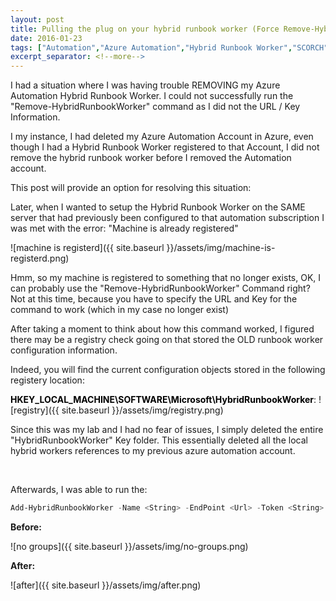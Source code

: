 ```yaml
---
layout: post
title: Pulling the plug on your hybrid runbook worker (Force Remove-HybridRunbookWorker)
date: 2016-01-23
tags: ["Automation","Azure Automation","Hybrid Runbook Worker","SCORCH"]
excerpt_separator: <!--more-->
---
```



I had a situation where I was having trouble REMOVING my Azure Automation Hybrid Runbook Worker. I could not successfully run the "Remove-HybridRunbookWorker" command as I did not the URL / Key Information.

I my instance, I had deleted my Azure Automation Account in Azure, even though I had a Hybrid Runbook Worker registered to that Account, I did not remove the hybrid runbook worker before I removed the Automation account.

This post will provide an option for resolving this situation:

<!--more-->

Later, when I wanted to setup the Hybrid Runbook Worker on the SAME server that had previously been configured to that automation subscription I was met with the error: "Machine is already registered"

![machine is registerd]({{ site.baseurl }}/assets/img/machine-is-registerd.png)


Hmm, so my machine is registered to something that no longer exists, OK, I can probably use the "Remove-HybridRunbookWorker" Command right? Not at this time, because you have to specify the URL and Key for the command to work (which in my case no longer exist)

After taking a moment to think about how this command worked, I figured there may be a registry check going on that stored the OLD runbook worker configuration information.

Indeed, you will find the current configuration objects stored in the following registery location:

**<span style="color: #000000;">HKEY_LOCAL_MACHINE\SOFTWARE\Microsoft\HybridRunbookWorker</span>**:
![registry]({{ site.baseurl }}/assets/img/registry.png)



Since this was my lab and I had no fear of issues, I simply deleted the entire "HybridRunbookWorker" Key folder. This essentially deleted all the local hybrid workers references to my previous azure automation account.

&nbsp;

Afterwards, I was able to run the:

``` powershell 
Add-HybridRunbookWorker -Name <String> -EndPoint <Url> -Token <String> command without any issues and the server is now happily functioning as a hybrid runbook worker registered with a new azure automation subscription again.```
```

**Before:**

![no groups]({{ site.baseurl }}/assets/img/no-groups.png)

**After:**

![after]({{ site.baseurl }}/assets/img/after.png)

&nbsp;

&nbsp;

&nbsp;